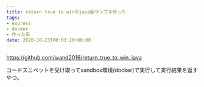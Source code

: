 ```yaml
---
title: return true to winのjava版サンプル作った
tags:
- express
- docker
- 作った系
date: 2020-10-23T00:03:20+09:00
---
```


https://github.com/wand2016/return_true_to_win_java


コードスニペットを受け取ってsandbox環境(docker)で実行して実行結果を返すやつ。
